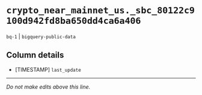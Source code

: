 # `crypto_near_mainnet_us._sbc_80122c9100d942fd8ba650dd4ca6a406`
`bq-1` | `bigquery-public-data`

## Column details
* [TIMESTAMP] `last_update`

-------------------------------------------------------------------------------
*Do not make edits above this line.*
